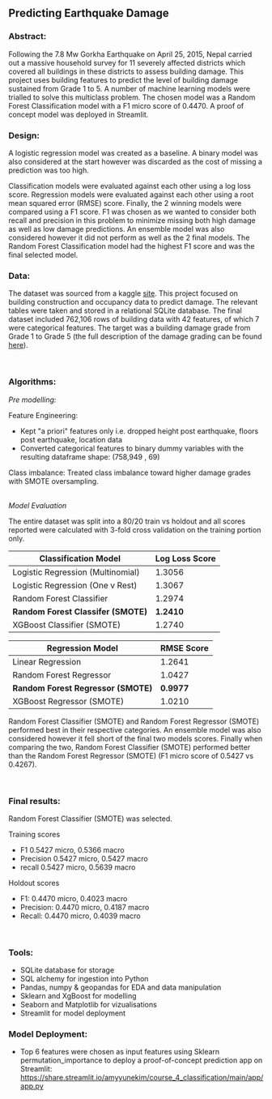 

## Predicting Earthquake Damage		

### Abstract:
Following the 7.8 Mw Gorkha Earthquake on April 25, 2015, Nepal carried out a massive household survey for 11 severely affected districts which covered all buildings in these districts to assess building damage. This project uses building features to predict the level of building damage sustained from Grade 1 to 5. A number of machine learning models were trialled to solve this multiclass problem. The chosen model was a Random Forest Classification model with a F1 micro score of 0.4470. A proof of concept model was deployed in Streamlit.

### Design: 
A logistic regression model was created as a baseline. A binary model was also considered at the start however was discarded as the cost of missing a prediction was too high. 

Classification models were evaluated against each other using a log loss score. Regression models were evaluated against each other using a root mean squared error (RMSE) score. Finally, the 2 winning models were compared using a F1 score. F1 was chosen as we wanted to consider both recall and precision in this problem to minimize missing both high damage as well as low damage predictions. An ensemble model was also considered however it did not perform as well as the 2 final models. The Random Forest Classification model had the highest F1 score and was the final selected model.

### Data:
The dataset was sourced from a kaggle [site](https://www.kaggle.com/code/ar89dsl/predicting-building-damage-from-earthquakes/data). This project focused on building construction and occupancy data to predict damage. The relevant tables were taken and stored in a relational SQLite database. The final dataset included 762,106 rows of building data with 42 features, of which 7 were categorical features. 
The target was a building damage grade from Grade 1 to Grade 5 (the full description of the damage grading can be found [here](http://eq2015.npc.gov.np/docs/#/faqs/faqs)).

<br>

### Algorithms:


<i> Pre modelling:</i>

Feature Engineering: 
- Kept "a priori" features only i.e. dropped height post earthquake, floors post earthquake, location data
- Converted categorical features to binary dummy variables with the resulting dataframe shape: (758,949 , 69)

Class imbalance: Treated class imbalance toward higher damage grades with SMOTE oversampling.

<br>
<i> Model Evaluation </i>

The entire dataset was split into a 80/20 train vs holdout and all scores reported were calculated with 3-fold cross validation on the training portion only.

| Classification Model| Log Loss Score|
| ------------------- | ---------------|
|Logistic Regression (Multinomial)| 1.3056|  
|Logistic Regression (One v Rest)  |1.3067| 
|Random Forest Classifier| 1.2974| 
|<b>Random Forest Classifer (SMOTE) |<b>1.2410| 
|XGBoost Classifier (SMOTE)| 1.2740 | 


| Regression Model| RMSE Score|
| --------------- | ---------------|
|Linear Regression| 1.2641|  
|Random Forest Regressor | 1.0427| 
|<b>Random Forest Regressor (SMOTE) |<b>0.9977| 
|XGBoost Regressor (SMOTE)| 1.0210 |  |


Random Forest Classifier (SMOTE) and Random Forest Regressor (SMOTE) performed best in their respective categories. An ensemble model was also considered however it fell short of the final two models scores. Finally when comparing the two, Random Forest Classifier (SMOTE) performed better than the Random Forest Regressor (SMOTE) (F1 micro score of 0.5427 vs 0.4267). 

<br>

### Final results:

Random Forest Classifier (SMOTE) was selected.

Training scores

- F1 0.5427 micro, 0.5366 macro
- Precision 0.5427 micro, 0.5427 macro
- recall 0.5427 micro, 0.5639 macro

Holdout scores

- F1: 0.4470 micro, 0.4023 macro
- Precision: 0.4470 micro, 0.4187 macro
- Recall: 0.4470 micro, 0.4039 macro

<br>

### Tools:
- SQLite database for storage
- SQL alchemy for ingestion into Python
- Pandas, numpy & geopandas for EDA and data manipulation
- Sklearn and XgBoost for modelling
- Seaborn and Matplotlib for vizualisations
- Streamlit for model deployment

### Model Deployment: 
- Top 6 features were chosen as input features using Sklearn permutation_importance to deploy a proof-of-concept prediction app on Streamlit:  
https://share.streamlit.io/amyyunekim/course_4_classification/main/app/app.py